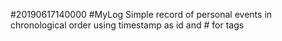 #20190617140000 #MyLog Simple record of personal events in chronological order using timestamp as id and # for tags